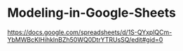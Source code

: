 # Modeling-in-Google-Sheets

https://docs.google.com/spreadsheets/d/1S-QYxplQCm-YbMWBcKIHihklnBZh50WQ0DtrYTRUsSQ/edit#gid=0
